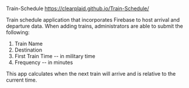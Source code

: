 Train-Schedule
https://clearplaid.github.io/Train-Schedule/

Train schedule application that incorporates Firebase to host arrival and departure data.
When adding trains, administrators are able to submit the following:
  1. Train Name
  2. Destination
  3. First Train Time -- in military time
  4. Frequency -- in minutes

This app calculates when the next train will arrive and is relative to the current time.
